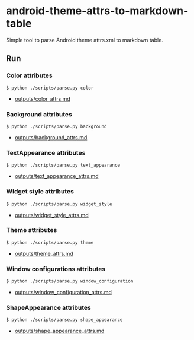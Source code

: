 # android-theme-attrs-to-markdown-table
Simple tool to parse Android theme attrs.xml to markdown table.

## Run
### Color attributes
```shell
$ python ./scripts/parse.py color
```
- [outputs/color_attrs.md](https://github.com/konifar/android-theme-attrs-to-markdown-table/blob/master/outputs/color_attrs.md)

### Background attributes
```shell
$ python ./scripts/parse.py background
```
- [outputs/background_attrs.md](https://github.com/konifar/android-theme-attrs-to-markdown-table/blob/master/outputs/background_attrs.md)

### TextAppearance attributes
```shell
$ python ./scripts/parse.py text_appearance
```
- [outputs/text_appearance_attrs.md](https://github.com/konifar/android-theme-attrs-to-markdown-table/blob/master/outputs/textappearance_attrs.md)

### Widget style attributes
```shell
$ python ./scripts/parse.py widget_style
```
- [outputs/widget_style_attrs.md](https://github.com/konifar/android-theme-attrs-to-markdown-table/blob/master/outputs/widget_style_attrs.md)

### Theme attributes
```shell
$ python ./scripts/parse.py theme
```
- [outputs/theme_attrs.md](https://github.com/konifar/android-theme-attrs-to-markdown-table/blob/master/outputs/theme_attrs.md)

### Window configurations attributes
```shell
$ python ./scripts/parse.py window_configuration
```
- [outputs/window_configuration_attrs.md](https://github.com/konifar/android-theme-attrs-to-markdown-table/blob/master/outputs/window_configuration_attrs.md)

### ShapeAppearance attributes
```shell
$ python ./scripts/parse.py shape_appearance
```
- [outputs/shape_appearance_attrs.md](https://github.com/konifar/android-theme-attrs-to-markdown-table/blob/master/outputs/shape_appearance_attrs.md)
